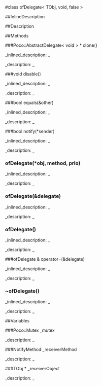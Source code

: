 #class ofDelegate< TObj, void, false >


<!--
_visible: True_
_advanced: True_
_istemplated: False_
-->

##InlineDescription






##Description





##Methods



###Poco::AbstractDelegate< void > * clone()

<!--
_syntax: clone()_
_name: clone_
_returns: Poco::AbstractDelegate< void > *_
_returns_description: _
_parameters: _
_access: public_
_version_started: 0073_
_version_deprecated: _
_summary: _
_constant: False_
_static: False_
_visible: True_
_advanced: False_
-->

_inlined_description: _








_description: _








<!----------------------------------------------------------------------------->

###void disable()

<!--
_syntax: disable()_
_name: disable_
_returns: void_
_returns_description: _
_parameters: _
_access: public_
_version_started: 0073_
_version_deprecated: _
_summary: _
_constant: False_
_static: False_
_visible: True_
_advanced: False_
-->

_inlined_description: _








_description: _








<!----------------------------------------------------------------------------->

###bool equals(&other)

<!--
_syntax: equals(&other)_
_name: equals_
_returns: bool_
_returns_description: _
_parameters: const Poco::AbstractDelegate< void > &other_
_access: public_
_version_started: 0073_
_version_deprecated: _
_summary: _
_constant: False_
_static: False_
_visible: True_
_advanced: False_
-->

_inlined_description: _








_description: _








<!----------------------------------------------------------------------------->

###bool notify(*sender)

<!--
_syntax: notify(*sender)_
_name: notify_
_returns: bool_
_returns_description: _
_parameters: const void *sender_
_access: public_
_version_started: 0073_
_version_deprecated: _
_summary: _
_constant: False_
_static: False_
_visible: True_
_advanced: False_
-->

_inlined_description: _








_description: _








<!----------------------------------------------------------------------------->

### ofDelegate(*obj, method, prio)

<!--
_syntax: ofDelegate(*obj, method, prio)_
_name: ofDelegate_
_returns: _
_returns_description: _
_parameters: TObj *obj, NotifyMethod method, int prio_
_access: public_
_version_started: 0073_
_version_deprecated: _
_summary: _
_constant: False_
_static: False_
_visible: True_
_advanced: False_
-->

_inlined_description: _








_description: _








<!----------------------------------------------------------------------------->

### ofDelegate(&delegate)

<!--
_syntax: ofDelegate(&delegate)_
_name: ofDelegate_
_returns: _
_returns_description: _
_parameters: const ofDelegate &delegate_
_access: public_
_version_started: 0073_
_version_deprecated: _
_summary: _
_constant: False_
_static: False_
_visible: True_
_advanced: False_
-->

_inlined_description: _








_description: _








<!----------------------------------------------------------------------------->

### ofDelegate()

<!--
_syntax: ofDelegate()_
_name: ofDelegate_
_returns: _
_returns_description: _
_parameters: _
_access: private_
_version_started: 0073_
_version_deprecated: _
_summary: _
_constant: False_
_static: False_
_visible: True_
_advanced: False_
-->

_inlined_description: _








_description: _








<!----------------------------------------------------------------------------->

###ofDelegate & operator=(&delegate)

<!--
_syntax: operator=(&delegate)_
_name: operator=_
_returns: ofDelegate &_
_returns_description: _
_parameters: const ofDelegate &delegate_
_access: public_
_version_started: 0073_
_version_deprecated: _
_summary: _
_constant: False_
_static: False_
_visible: True_
_advanced: False_
-->

_inlined_description: _








_description: _








<!----------------------------------------------------------------------------->

### ~ofDelegate()

<!--
_syntax: ~ofDelegate()_
_name: ~ofDelegate_
_returns: _
_returns_description: _
_parameters: _
_access: public_
_version_started: 0073_
_version_deprecated: _
_summary: _
_constant: False_
_static: False_
_visible: True_
_advanced: False_
-->

_inlined_description: _








_description: _








<!----------------------------------------------------------------------------->

##Variables



###Poco::Mutex _mutex

<!--
_name: _mutex_
_type: Poco::Mutex_
_access: protected_
_version_started: 0073_
_version_deprecated: _
_summary: _
_visible: True_
_constant: True_
_advanced: False_
-->

_description: _








<!----------------------------------------------------------------------------->

###NotifyMethod _receiverMethod

<!--
_name: _receiverMethod_
_type: NotifyMethod_
_access: protected_
_version_started: 0073_
_version_deprecated: _
_summary: _
_visible: True_
_constant: True_
_advanced: False_
-->

_description: _








<!----------------------------------------------------------------------------->

###TObj * _receiverObject

<!--
_name: _receiverObject_
_type: TObj *_
_access: protected_
_version_started: 0073_
_version_deprecated: _
_summary: _
_visible: True_
_constant: True_
_advanced: False_
-->

_description: _








<!----------------------------------------------------------------------------->

